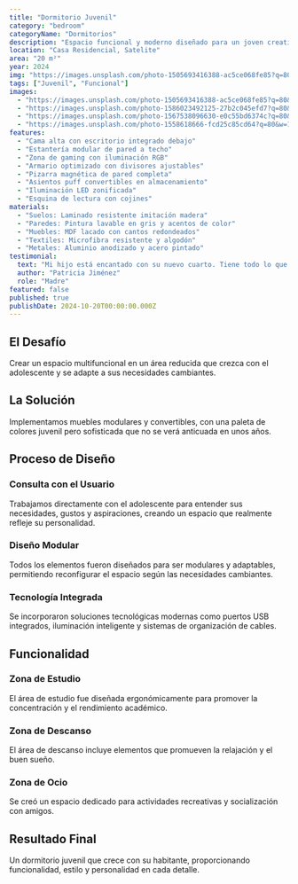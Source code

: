 ```yaml
---
title: "Dormitorio Juvenil"
category: "bedroom"
categoryName: "Dormitorios"
description: "Espacio funcional y moderno diseñado para un joven creativo. Optimizamos cada metro cuadrado para incluir área de estudio, descanso y almacenamiento."
location: "Casa Residencial, Satelite"
area: "20 m²"
year: 2024
img: "https://images.unsplash.com/photo-1505693416388-ac5ce068fe85?q=80&w=800&auto=format&fit=crop"
tags: ["Juvenil", "Funcional"]
images:
  - "https://images.unsplash.com/photo-1505693416388-ac5ce068fe85?q=80&w=1200&auto=format&fit=crop"
  - "https://images.unsplash.com/photo-1586023492125-27b2c045efd7?q=80&w=1200&auto=format&fit=crop"
  - "https://images.unsplash.com/photo-1567538096630-e0c55bd6374c?q=80&w=1200&auto=format&fit=crop"
  - "https://images.unsplash.com/photo-1558618666-fcd25c85cd64?q=80&w=1200&auto=format&fit=crop"
features:
  - "Cama alta con escritorio integrado debajo"
  - "Estantería modular de pared a techo"
  - "Zona de gaming con iluminación RGB"
  - "Armario optimizado con divisores ajustables"
  - "Pizarra magnética de pared completa"
  - "Asientos puff convertibles en almacenamiento"
  - "Iluminación LED zonificada"
  - "Esquina de lectura con cojines"
materials:
  - "Suelos: Laminado resistente imitación madera"
  - "Paredes: Pintura lavable en gris y acentos de color"
  - "Muebles: MDF lacado con cantos redondeados"
  - "Textiles: Microfibra resistente y algodón"
  - "Metales: Aluminio anodizado y acero pintado"
testimonial:
  text: "Mi hijo está encantado con su nuevo cuarto. Tiene todo lo que necesita para estudiar, jugar y descansar. Es increíble cómo aprovecharon el espacio."
  author: "Patricia Jiménez"
  role: "Madre"
featured: false
published: true
publishDate: 2024-10-20T00:00:00.000Z
---
```


## El Desafío

Crear un espacio multifuncional en un área reducida que crezca con el adolescente y se adapte a sus necesidades cambiantes.

## La Solución

Implementamos muebles modulares y convertibles, con una paleta de colores juvenil pero sofisticada que no se verá anticuada en unos años.

## Proceso de Diseño

### Consulta con el Usuario

Trabajamos directamente con el adolescente para entender sus necesidades, gustos y aspiraciones, creando un espacio que realmente refleje su personalidad.

### Diseño Modular

Todos los elementos fueron diseñados para ser modulares y adaptables, permitiendo reconfigurar el espacio según las necesidades cambiantes.

### Tecnología Integrada

Se incorporaron soluciones tecnológicas modernas como puertos USB integrados, iluminación inteligente y sistemas de organización de cables.

## Funcionalidad

### Zona de Estudio

El área de estudio fue diseñada ergonómicamente para promover la concentración y el rendimiento académico.

### Zona de Descanso

El área de descanso incluye elementos que promueven la relajación y el buen sueño.

### Zona de Ocio

Se creó un espacio dedicado para actividades recreativas y socialización con amigos.

## Resultado Final

Un dormitorio juvenil que crece con su habitante, proporcionando funcionalidad, estilo y personalidad en cada detalle.